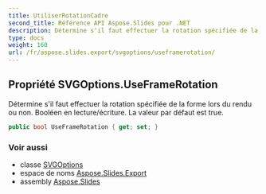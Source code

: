 ```yaml
---
title: UtiliserRotationCadre
second_title: Référence API Aspose.Slides pour .NET
description: Détermine s'il faut effectuer la rotation spécifiée de la forme lors du rendu ou non. Booléen en lecture/écriture. La valeur par défaut est true.
type: docs
weight: 160
url: /fr/aspose.slides.export/svgoptions/useframerotation/
---
```


## Propriété SVGOptions.UseFrameRotation

Détermine s'il faut effectuer la rotation spécifiée de la forme lors du rendu ou non. Booléen en lecture/écriture. La valeur par défaut est true.

```csharp
public bool UseFrameRotation { get; set; }
```

### Voir aussi

* classe [SVGOptions](../../svgoptions)
* espace de noms [Aspose.Slides.Export](../../svgoptions)
* assembly [Aspose.Slides](../../../)

<!-- NE PAS ÉDITER : généré par xmldocmd pour Aspose.Slides.dll -->
